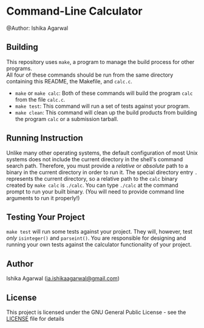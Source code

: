 Command-Line Calculator
===

@Author: Ishika Agarwal

Building
---

This repository uses `make`, a program to manage the build process for
other programs.  
All four of these commands should be run from the same directory
containing this README, the Makefile, and `calc.c`.

 * `make` or `make calc`: Both of these commands will build the program
   `calc` from the file `calc.c`.
 * `make test`: This command will run a set of tests against your
   program.
 * `make clean`: This command will clean up the build products from
   building the program `calc` or a submission tarball.
 

Running Instruction
---

Unlike many other operating systems, the default configuration of most
Unix systems does not include the current directory in the shell's
command search path.  Therefore, you must provide a _relative_ or
_absolute_ path to a binary in the current directory in order to run it.
The special directory entry `.` represents the current directory, so a
relative path to the `calc` binary created by `make calc` is `./calc`.
You can type `./calc` at the command prompt to run your built binary.
(You will need to provide command line arguments to run it properly!)

Testing Your Project
---

`make test` will run some tests against your
project.  They will, however, test _only_ `isinteger()` and
`parseint()`.  You are responsible for designing and running your own
tests against the calculator functionality of your project.


## Author
Ishika Agarwal (ia.ishikaagarwal@gmail.com)

## License
This project is licensed under the GNU General Public License - see the [LICENSE](https://github.com/ishikaag/Calculator/blob/master/LICENSE) file for details

